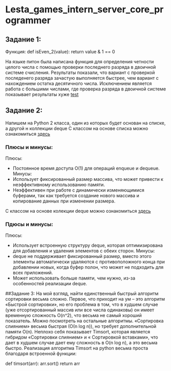 # Lesta_games_intern_server_core_programmer

## Задание 1:
Функция:
def isEven_2(value):
    return value & 1 == 0

  На языке питон была написана функция для определения четности целого числа с помощью проверки последнего разряда в двоичной системе счисления. Результаты показали, что вариант с проверкой последенего разряда зачастую выполняется быстрее, чем вариант с нахождением остатка десятичного числа. Исключением является  работа с большими числами, где проверка разряда в двоичной системе показывает результаты хуже
[test](https://github.com/C0ffee-Hunter/Lesta_games_intern_server_core_programmer/blob/master/Python/test_task_1.png)

 
## Задание 2:
  Напишем на Python 2 класса, один из которых будет основан на списке, а другой н коллекции deque 
  С классом на основе списка можно ознакомиться [здесь](https://github.com/C0ffee-Hunter/Lesta_games_intern_server_core_programmer/blob/master/Python/task_2_Circular.py)
  ### Плюсы и минусы:
  Плюсы:
  - Постоянное время доступа O(1) для операций enqueue и dequeue.
  Минусы:
  - Использует фиксированный размер массива, что может привести к неэффективному использованию памяти.
  - Неэффективен при работе с динамически изменяющимися буферами, так как требуется создание нового массива и копирование данных при изменении размера.
  
  С классом на основе колекции deque можно ознакомиться [здесь](https://github.com/C0ffee-Hunter/Lesta_games_intern_server_core_programmer/blob/master/Python/task_2_deque.py)

  ### Пдюсы и минусы:
  Плюсы:
  - Использует встроенную структуру deque, которая оптимизирована для добавления и удаления элементов с обеих сторон.
  Минусы:
  - deque не поддерживает фиксированный размер, вместо этого элементы автоматически удаляются с противоположного конца при добавлении новых, когда буфер полон, что может не подходить для всех приложений.
  - Может использовать больше памяти, чем нужно, из-за особенностей реализации deque.
  

##Задание 3:
	На мой взгляд, найти единственный быстрый алгоритм сортировки весьма сложно. Первое, что приходит на ум – это алгоритм «Быстрой сортировки», но его проблема в том, что в худшем случае (уже отсортированный массив или все числа одинаковы) он имеет временную сложность O(n^2), что весьма не самый хороший показатель. Можно посмотреть на остальные алгоритмы. «Сортировка слиянием» весьма быстрая (О(n log n)), но требует дополнительной памяти O(n). Неплохо себя показывает Timsort, которая является гибридом «Сортировки слиянием» и « Сортировкой вставками», что дает в худшем случае дает ему сложность в O(n log n), а это весьма быстро.
Реализация алгоритма Timsort на python весьма проста благодаря встроенной функции:

def timsort(arr): 
	arr.sort() 
	return arr
